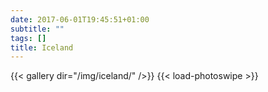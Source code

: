 ```yaml
---
date: 2017-06-01T19:45:51+01:00
subtitle: ""
tags: []
title: Iceland
---
```


{{< gallery dir="/img/iceland/" />}} {{< load-photoswipe >}}
